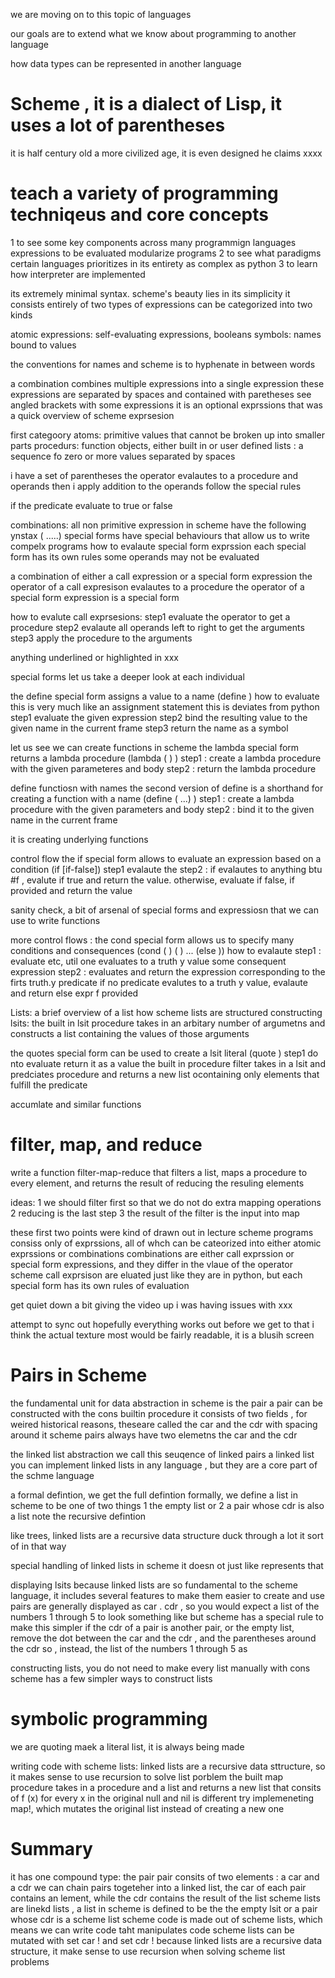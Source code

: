 we are moving on to this topic of languages 

our goals are to extend what we know about programming to another language 

how data types can be represented in another language 


# Scheme , it is a dialect of Lisp, it uses a lot of parentheses  
it is half century old 
a more civilized age, it is even designed 
he claims xxxx  

# teach a variety of programming techniqeus and core concepts 
1 to see some key components across many programmign languages 
expressions to be evaluated 
modularize programs 
2 to see what paradigms certain languages prioritizes 
in its entirety as complex as python 
3 to learn how interpreter are implemented 

its extremely minimal syntax. 
scheme's beauty lies in its simplicity 
it consists entirely of two types of expressions 
can be categorized into two kinds 

atomic expressions: self-evaluating expressions, booleans 
symbols: names bound to values 

the conventions for names and scheme is to hyphenate in between words 

a combination combines multiple expressions into a single expression 
these expressions are separated by spaces and contained with paretheses 
see angled brackets with some expressions 
it is an optional exprssions 
that was a quick overview of scheme exprsesion 


first categoory 
atoms: primitive values that cannot be broken up into smaller parts 
procedurs: function objects, either built in or user defined 
lists : a sequence fo zero or more values separated by spaces 

i have a set of parentheses 
the operator evalautes to a procedure and operands 
then i apply addition to the operands 
follow the special rules 

if the predicate evaluate to true or false 


combinations: 
all non primitive expression in scheme have the following ynstax 
(<operator> <operand1> <operand2>.....)
special forms have special behaviours that allow us to write compelx programs 
how to evalaute special form exprssion 
each special form has its own rules 
some operands may not be evaluated 

a combination of either a call expression or a special form expression 
the operator of a call expresison evalautes to a procedure 
the operator of a special form expression is a special form 

how to evalute call exprsesions: 
step1 evaluate the operator to get a procedure 
step2 evalaute all operands left to right to get the arguments 
step3 apply the procedure to the arguments 

anything underlined or highlighted in xxx 



special forms 
let us take a deeper look at each individual 

the define special form assigns a value to a name 
(define <name> <exp>)
	how to evaluate 
this is very much like an assignment statement 
this is deviates from python 
step1 evaluate the given expression 
step2 bind the resulting value to the given name in the current frame 
step3 return the name as a symbol 



let us see we can create functions in scheme 
the lambda special form returns a lambda procedure 
(lambda (<param1> <param2>) <body>)
step1 : create a lambda procedure with the given parameteres and body 
step2 : return the lambda procedure 

define functiosn with names 
the second version of define is a shorthand for creating a function with a name 
(define (<name> <param1> <param2> ...) <body>)
step1 : create a lambda procedure with the given parameters and body 
step2 : bind it to the given name in the current frame 


it is creating underlying functions 



control flow 
the if special form allows to evaluate an expression based on a condition 
(if <predicate> <if-true> [if-false])
step1 evalaute the <predicate>
step2 : if <predicate> evalautes to anything btu #f , evalute if true and return the value. otherwise, evaluate if false, if provided and return the value 


sanity check,
a bit of arsenal of special forms and expressiosn that we can use to write functions 


more control flows : the cond special form allows us to specify many conditions and consequences 
(cond (<pred1> <exp1>) (<pred2> <exp2>) ... (else <else-expr>))
how to evalaute 
step1 : evaluate <pred1> <pred2> etc, util one evaluates to a truth y value 
some consequent expression 
step2 : evaluates and return the expression corresponding to the firts truth.y predicate if no predicate evalutes to a truth y value, evalaute and return else expr f provided 




Lists: 
a brief overview of a list 
how scheme lists are structured 
constructing lsits: the built in lsit procedure takes in an arbitary number of argumetns and constructs a list containing the values of those arguments 


the quotes special form can be used to create a lsit literal 
(quote <expr>) <expr> 
step1 do nto evaluate <expr> return it as a value 
the built in procedure filter takes in a lsit and predciates procedure and returns a new list ocontaining only elements that fulfill the predicate 


accumlate and similar functions 



# filter, map, and reduce 
write a function filter-map-reduce that filters a list, maps a procedure to every element, and returns the result of reducing the resuling elements 


ideas: 
1 we should filter first so that we do not do extra mapping operations 
2 reducing is the last step 
3 the result of the filter is the input into map 

these first two points were kind of drawn out in lecture 
scheme programs consiss only of exprssions, all of whch can be cateorized into either atomic exprssions or combinations 
combinations are either call exprssion or special form expressions, and they differ in the vlaue of the operator 
scheme call exprsison are eluated just like they are in python, but each special form has its own rules of evaluation 





get quiet down a bit 
giving the video up 
i was having issues with xxx 

attempt to sync out
hopefully everything works out 
before we get to that 
i think the actual texture most would be fairly readable, it is a blusih screen 


# Pairs in Scheme 
the fundamental unit for data abstraction in scheme is the pair 
a pair can be constructed with the cons builtin procedure 
it consists of two fields , for weired historical reasons, theseare called the car and the cdr 
with spacing around it 
scheme pairs always have two elemetns the car and the cdr 

the linked list abstraction 
we call this seuqence of linked pairs a linked list 
you can implement linked lists in any language , but they are a core part of the schme language 


a formal defintion, we get the full defintion
formally, we define a list in scheme to be one of two things 
1 the empty list or 
2 a pair whose cdr is also a list 
note the recursive defintion 



like trees, linked lists are a recursive data structure 
duck through a lot 
it sort of in that way 



special handling of linked lists in scheme 
it doesn ot just like represents that 


displaying lsits 
because linked lists are so fundamental to the scheme language, it includes several features to make them easier to create and use 
pairs are generally displayed as car . cdr , so you would expect a list of the numbers 1 through 5 to look something like 
but scheme has a special rule to make this simpler 
if the cdr of a pair is another pair, or the empty list, remove the dot between the car and the cdr , and the parentheses around the cdr 
so , instead, the list of the numbers 1 through 5 as 


constructing lists, you do not need to make every list manually with cons 
scheme has a few simpler ways to construct lists 


# symbolic programming 
we are quoting maek a literal list, it is always being made 


writing code with scheme lists: linked lists are a recursive data sttructure, so it makes sense to use recursion to solve list porblem 
the built map procedure takes in a procedure and a list and returns a new list that consits of f (x) for every x in the original 
null and nil is different 
try implemeneting map!, which mutates the original list instead of creating a new one 



# Summary 
it has one compound type: the pair 
pair consits of two elements : a car and a cdr 
we can chain pairs togeteher into a linked list, the car of each pair contains an lement, while the cdr contains the result of the list 
scheme lists are linekd lists , a list in scheme is defined to be the 
the empty lsit or 
a pair whose cdr is a scheme list 
scheme code is made out of scheme lists, which means we can write code taht manipulates code 
scheme lists can be mutated with set car ! and set cdr ! 
because linked lists are a recursive data structure, it make sense to use recursion when solving scheme list problems 





























